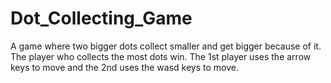 # Dot_Collecting_Game
A game where two bigger dots collect smaller and get bigger because of it. The player who collects the most dots win.
The 1st player uses the arrow keys to move and the 2nd uses the wasd keys to move. 
